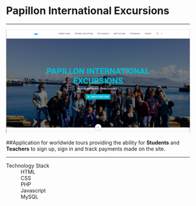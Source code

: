 # Papillon International Excursions
___


![screenshot of app](images/papillionFront.png)

##Application for worldwide tours providing the ability for **Students** and **Teachers** to sign up, sign in and track payments made on the site.

___

<dl>
  <dt>Technology Stack</dt>
    <dd>HTML</dd>
    <dd>CSS</dd>
    <dd>PHP</dd>
    <dd>Javascript</dd>
    <dd>MySQL</dd>
</dl>